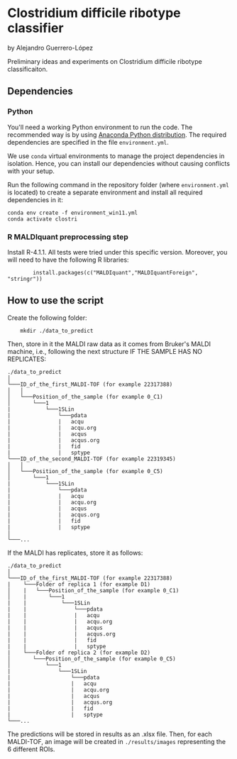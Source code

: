 # Clostridium difficile ribotype classifier
by
Alejandro Guerrero-López

Preliminary ideas and experiments on Clostridium difficile ribotype classificaiton.

## Dependencies

### Python
You'll need a working Python environment to run the code.
The recommended way is by using
[Anaconda Python distribution](https://www.anaconda.com/download/).
The required dependencies are specified in the file `environment.yml`.

We use `conda` virtual environments to manage the project dependencies in
isolation. Hence, you can install our dependencies without causing conflicts with your
setup.

Run the following command in the repository folder (where `environment.yml`
is located) to create a separate environment and install all required
dependencies in it:

    conda env create -f environment_win11.yml
    conda activate clostri

### R MALDIquant preprocessing step
Install R-4.1.1. All tests were tried under this specific version. Moreover, you will need to have the following R libraries:

            install.packages(c("MALDIquant","MALDIquantForeign", "stringr"))

## How to use the script

Create the following folder:

        mkdir ./data_to_predict

Then, store in it the MALDI raw data as it comes from Bruker's MALDI machine, i.e., following the next structure IF THE SAMPLE HAS NO REPLICATES:

 ```
./data_to_predict
│
└───ID_of_the_first_MALDI-TOF (for example 22317388)
│   │
│   └───Position_of_the_sample (for example 0_C1)
│       └───1
|           └───1SLin
|               └───pdata
|               |   acqu
|               |   acqu.org
|               |   acqus
|               |   acqus.org
|               |   fid
|               |   sptype  
└───ID_of_the_second_MALDI-TOF (for example 22319345)
│   │
│   └───Position_of_the_sample (for example 0_C5)
│       └───1
|           └───1SLin
|               └───pdata
|               |   acqu
|               |   acqu.org
|               |   acqus
|               |   acqus.org
|               |   fid
|               |   sptype     
│   
└───...
```
If the MALDI has replicates, store it as follows:
 ```
./data_to_predict
│
└───ID_of_the_first_MALDI-TOF (for example 22317388)
|    └───Folder of replica 1 (for example D1)
│    |   └───Position_of_the_sample (for example 0_C1)
│    |       └───1
|    |           └───1SLin
|    |               └───pdata
|    |               |   acqu
|    |               |   acqu.org
|    |               |   acqus
|    |               |   acqus.org
|    |               |   fid
|    |               |   sptype  
|    └───Folder of replica 2 (for example D2)
│       └───Position_of_the_sample (for example 0_C5)
│           └───1
|               └───1SLin
|                   └───pdata
|                   |   acqu
|                   |   acqu.org
|                   |   acqus
|                   |   acqus.org
|                   |   fid
|                   |   sptype  
└───...
```

The predictions will be stored in results as an .xlsx file. Then, for each MALDI-TOF, an image will be created in `./results/images` representing the 6 different ROIs.